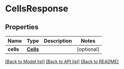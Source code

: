 # CellsResponse

## Properties
Name | Type | Description | Notes
------------ | ------------- | ------------- | -------------
**cells** | [**Cells**](Cells.md) |  | [optional] 

[[Back to Model list]](../README.md#documentation-for-models) [[Back to API list]](../README.md#documentation-for-api-endpoints) [[Back to README]](../README.md)


